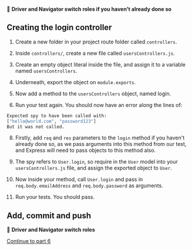 :twisted_rightwards_arrows: **Driver and Navigator switch roles if you haven't already done so**

## Creating the login controller

1. Create a new folder in your project route folder called `controllers`.

2. Inside `controllers/`, create a new file called `usersControllers.js`.

3. Create an empty object literal inside the file, and assign it to a variable named `usersControllers`.

4. Underneath, export the object on `module.exports`.

5. Now add a method to the `usersControllers` object, named login.

6. Run your test again. You should now have an error along the lines of:

```bash
Expected spy to have been called with:
["hello@world.com", "password123"]
But it was not called.
```

8. Firstly, add `req` and `res` parameters to the `login` method if you haven't already done so, as we pass arguments into this method from our test, and Express will need to pass objects to this method also.

7. The spy refers to `User.login`, so require in the `User` model into your `usersControllers.js` file, and assign the exported object to `User`.

8. Now inside your method, call `User.login` and pass in `req.body.emailAddress` and `req.body.password` as arguments.

9. Run your tests. You should pass.

## Add, commit and push

:twisted_rightwards_arrows: **Driver and Navigator switch roles**

[Continue to part 6](lesson1_part6.md)